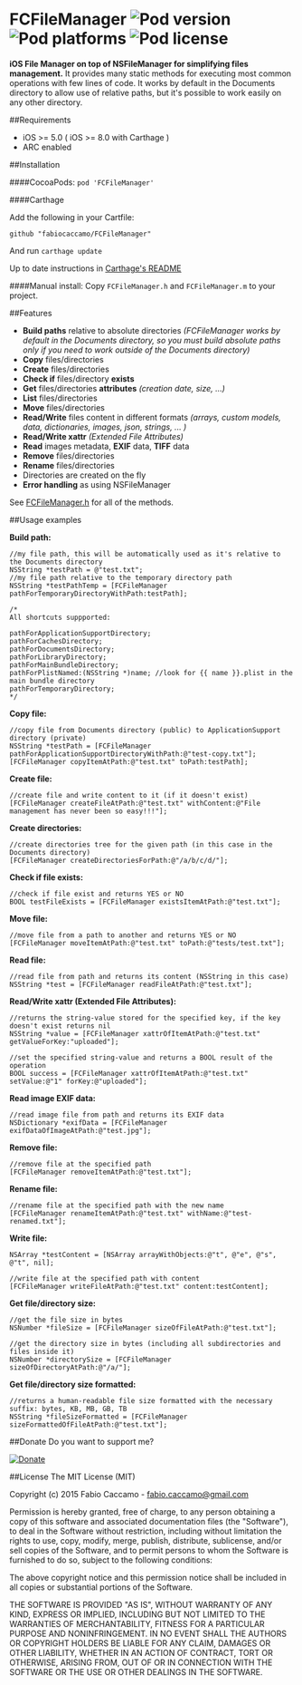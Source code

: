 FCFileManager ![Pod version](http://img.shields.io/cocoapods/v/FCFileManager.svg) ![Pod platforms](http://img.shields.io/cocoapods/p/FCFileManager.svg) ![Pod license](http://img.shields.io/cocoapods/l/FCFileManager.svg)
=============

**iOS File Manager on top of NSFileManager for simplifying files management.** It provides many static methods for executing most common operations with few lines of code. It works by default in the Documents directory to allow use of relative paths, but it's possible to work easily on any other directory.

##Requirements
- iOS >= 5.0 ( iOS >= 8.0 with Carthage )
- ARC enabled

##Installation

####CocoaPods:
`pod 'FCFileManager'`

####Carthage

Add the following in your Cartfile:

```
github "fabiocaccamo/FCFileManager"
```

And run `carthage update`

Up to date instructions in [Carthage's README](https://github.com/Carthage/Carthage#adding-frameworks-to-an-application)

####Manual install:
Copy `FCFileManager.h` and `FCFileManager.m` to your project.

##Features
- **Build paths** relative to absolute directories *(FCFileManager works by default in the Documents directory, so you must build absolute paths only if you need to work outside of the Documents directory)*
- **Copy** files/directories
- **Create** files/directories
- **Check if** files/directory **exists**
- **Get** files/directories **attributes** *(creation date, size, ...)*
- **List** files/directories
- **Move** files/directories
- **Read/Write** files content in different formats *(arrays, custom models, data, dictionaries, images, json, strings, ... )*
- **Read/Write xattr** *(Extended File Attributes)*
- **Read** images metadata, **EXIF** data, **TIFF** data
- **Remove** files/directories
- **Rename** files/directories
- Directories are created on the fly
- **Error handling** as using NSFileManager

See [FCFileManager.h](https://github.com/fabiocaccamo/FCFileManager/blob/master/FCFileManager/FCFileManager.h) for all of the methods.

##Usage examples

**Build path:**
```objc
//my file path, this will be automatically used as it's relative to the Documents directory
NSString *testPath = @"test.txt";
//my file path relative to the temporary directory path
NSString *testPathTemp = [FCFileManager pathForTemporaryDirectoryWithPath:testPath];

/*
All shortcuts suppported:

pathForApplicationSupportDirectory;
pathForCachesDirectory;
pathForDocumentsDirectory;
pathForLibraryDirectory;
pathForMainBundleDirectory;
pathForPlistNamed:(NSString *)name; //look for {{ name }}.plist in the main bundle directory
pathForTemporaryDirectory;
*/
```

**Copy file:**
```objc
//copy file from Documents directory (public) to ApplicationSupport directory (private)
NSString *testPath = [FCFileManager pathForApplicationSupportDirectoryWithPath:@"test-copy.txt"];
[FCFileManager copyItemAtPath:@"test.txt" toPath:testPath];
```

**Create file:**
```objc
//create file and write content to it (if it doesn't exist)
[FCFileManager createFileAtPath:@"test.txt" withContent:@"File management has never been so easy!!!"];
```

**Create directories:**
```objc
//create directories tree for the given path (in this case in the Documents directory)
[FCFileManager createDirectoriesForPath:@"/a/b/c/d/"];
```

**Check if file exists:**
```objc
//check if file exist and returns YES or NO
BOOL testFileExists = [FCFileManager existsItemAtPath:@"test.txt"];
```

**Move file:**
```objc
//move file from a path to another and returns YES or NO
[FCFileManager moveItemAtPath:@"test.txt" toPath:@"tests/test.txt"];
```

**Read file:**
```objc
//read file from path and returns its content (NSString in this case)
NSString *test = [FCFileManager readFileAtPath:@"test.txt"];
```

**Read/Write xattr (Extended File Attributes):**
```objc
//returns the string-value stored for the specified key, if the key doesn't exist returns nil
NSString *value = [FCFileManager xattrOfItemAtPath:@"test.txt" getValueForKey:"uploaded"];

//set the specified string-value and returns a BOOL result of the operation
BOOL success = [FCFileManager xattrOfItemAtPath:@"test.txt" setValue:@"1" forKey:@"uploaded"];
```

**Read image EXIF data:**
```objc
//read image file from path and returns its EXIF data
NSDictionary *exifData = [FCFileManager exifDataOfImageAtPath:@"test.jpg"];
```

**Remove file:**
```objc
//remove file at the specified path
[FCFileManager removeItemAtPath:@"test.txt"];
```

**Rename file:**
```objc
//rename file at the specified path with the new name
[FCFileManager renameItemAtPath:@"test.txt" withName:@"test-renamed.txt"];
```

**Write file:**
```objc
NSArray *testContent = [NSArray arrayWithObjects:@"t", @"e", @"s", @"t", nil];

//write file at the specified path with content
[FCFileManager writeFileAtPath:@"test.txt" content:testContent];
```

**Get file/directory size:**
```objc
//get the file size in bytes
NSNumber *fileSize = [FCFileManager sizeOfFileAtPath:@"test.txt"];

//get the directory size in bytes (including all subdirectories and files inside it)
NSNumber *directorySize = [FCFileManager sizeOfDirectoryAtPath:@"/a/"];
```

**Get file/directory size formatted:**
```objc
//returns a human-readable file size formatted with the necessary suffix: bytes, KB, MB, GB, TB
NSString *fileSizeFormatted = [FCFileManager sizeFormattedOfFileAtPath:@"test.txt"];
```

##Donate
Do you want to support me?

[![Donate](https://www.paypalobjects.com/webstatic/en_US/btn/btn_donate_pp_142x27.png "Buy me a beer! - C.R.E.A.M.")](https://www.paypal.com/cgi-bin/webscr?cmd=_donations&business=fabio%2ecaccamo%40gmail%2ecom&lc=IT&item_name=Fabio%20Caccamo%20%2d%20Open%20Source%20Projects&item_number=FCFileManager&currency_code=EUR&bn=PP%2dDonationsBF%3abtn_donate_LG%2egif%3aNonHosted "Buy me a beer! - C.R.E.A.M.")

##License
The MIT License (MIT)

Copyright (c) 2015 Fabio Caccamo - fabio.caccamo@gmail.com

Permission is hereby granted, free of charge, to any person obtaining a copy
of this software and associated documentation files (the "Software"), to deal
in the Software without restriction, including without limitation the rights
to use, copy, modify, merge, publish, distribute, sublicense, and/or sell
copies of the Software, and to permit persons to whom the Software is
furnished to do so, subject to the following conditions:

The above copyright notice and this permission notice shall be included in
all copies or substantial portions of the Software.

THE SOFTWARE IS PROVIDED "AS IS", WITHOUT WARRANTY OF ANY KIND, EXPRESS OR
IMPLIED, INCLUDING BUT NOT LIMITED TO THE WARRANTIES OF MERCHANTABILITY,
FITNESS FOR A PARTICULAR PURPOSE AND NONINFRINGEMENT. IN NO EVENT SHALL THE
AUTHORS OR COPYRIGHT HOLDERS BE LIABLE FOR ANY CLAIM, DAMAGES OR OTHER
LIABILITY, WHETHER IN AN ACTION OF CONTRACT, TORT OR OTHERWISE, ARISING FROM,
OUT OF OR IN CONNECTION WITH THE SOFTWARE OR THE USE OR OTHER DEALINGS IN
THE SOFTWARE.
